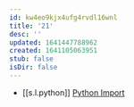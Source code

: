 ```yaml
---
id: kw4eo9kjx4ufg4rvdl16wnl
title: '21'
desc: ''
updated: 1641447788962
created: 1641105063951
stub: false
isDir: false
---
```



-  [[s.l.python]] [Python Import](https://realpython.com/python-import/)
